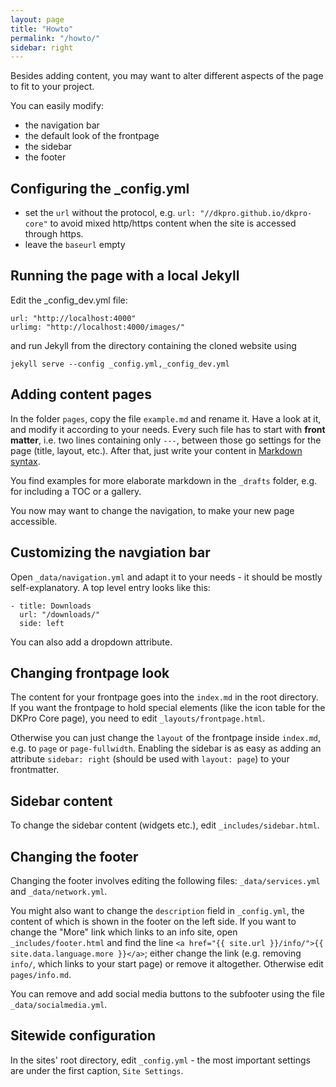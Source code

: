 ```yaml
---
layout: page
title: "Howto"
permalink: "/howto/"
sidebar: right
---
```


Besides adding content, you may want to alter different aspects of the page to fit to your project.

You can easily modify:

 - the navigation bar
 - the default look of the frontpage
 - the sidebar
 - the footer

Configuring the _config.yml
---------------------------

  * set the `url` without the protocol, e.g. `url: "//dkpro.github.io/dkpro-core"` to avoid mixed http/https content when the site is accessed through https.
  * leave the `baseurl` empty

Running the page with a local Jekyll
------------------------------------

Edit the _config_dev.yml file:

    url: "http://localhost:4000"
    urlimg: "http://localhost:4000/images/"

and run Jekyll from the directory containing the cloned website using

    jekyll serve --config _config.yml,_config_dev.yml

Adding content pages
--------------------
In the folder `pages`, copy the file `example.md` and rename it.
Have a look at it, and modify it according to your needs. Every such file has to start with **front matter**,
i.e. two lines containing only `---`, between those go settings for the page (title, layout, etc.).
After that, just write your content in [Markdown syntax][1].

You find examples for more elaborate markdown in the `_drafts` folder, e.g. for including a TOC or a gallery.

You now may want to change the navigation, to make your new page accessible.


Customizing the navgiation bar
------------------------------
Open `_data/navigation.yml` and adapt it to your needs - it should be mostly self-explanatory.
A top level entry looks like this:

	- title: Downloads
	  url: "/downloads/"
	  side: left

You can also add a dropdown attribute.


Changing frontpage look
-----------------------
The content for your frontpage goes into the `index.md` in the root directory.
If you want the frontpage to hold special elements (like the icon table for the DKPro Core page),
you need to edit `_layouts/frontpage.html`.

Otherwise you can just change the `layout` of the frontpage inside `index.md`, e.g. to `page` or `page-fullwidth`.
Enabling the sidebar is as easy as adding an attribute `sidebar: right` (should be used with `layout: page`) to your frontmatter.


Sidebar content
---------------
To change the sidebar content (widgets etc.), edit `_includes/sidebar.html`.


Changing the footer
-------------------
Changing the footer involves editing the following files: `_data/services.yml` and `_data/network.yml`.

You might also want to change the `description` field in `_config.yml`, the content of which is shown in the footer on the left side.
If you want to change the "More" link which links to an info site, open `_includes/footer.html` and
find the line `<a href="{{ site.url }}/info/">{{ site.data.language.more }}</a>`; either change the link (e.g. removing `info/`, which links to your start page) or remove it altogether. Otherwise edit `pages/info.md`.

You can remove and add social media buttons to the subfooter using the file `_data/socialmedia.yml`.


Sitewide configuration
----------------------
In the sites' root directory, edit `_config.yml` - the most important settings are under the first caption, `Site Settings`.

[1]: http://daringfireball.net/projects/markdown/syntax
